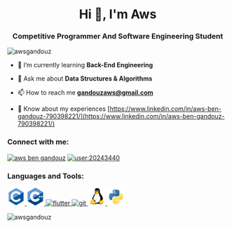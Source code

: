 <h1 align="center">Hi 👋, I'm Aws</h1>
<h3 align="center">Competitive Programmer And Software Engineering Student</h3>

<p align="left"> <img src="https://komarev.com/ghpvc/?username=awsgandouz&label=Profile%20views&color=0e75b6&style=flat" alt="awsgandouz" /> </p>

- 🌱 I’m currently learning **Back-End Engineering**

- 💬 Ask me about **Data Structures & Algorithms**

- 📫 How to reach me **gandouzaws@gmail.com**

- 📄 Know about my experiences [https://www.linkedin.com/in/aws-ben-gandouz-790398221/](https://www.linkedin.com/in/aws-ben-gandouz-790398221/)

<h3 align="left">Connect with me:</h3>
<p align="left">
<a href="https://linkedin.com/in/aws ben gandouz" target="blank"><img align="center" src="https://raw.githubusercontent.com/rahuldkjain/github-profile-readme-generator/master/src/images/icons/Social/linked-in-alt.svg" alt="aws ben gandouz" height="30" width="40" /></a>
<a href="https://stackoverflow.com/users/user:20243440" target="blank"><img align="center" src="https://raw.githubusercontent.com/rahuldkjain/github-profile-readme-generator/master/src/images/icons/Social/stack-overflow.svg" alt="user:20243440" height="30" width="40" /></a>
</p>

<h3 align="left">Languages and Tools:</h3>
<p align="left"> <a href="https://www.cprogramming.com/" target="_blank" rel="noreferrer"> <img src="https://raw.githubusercontent.com/devicons/devicon/master/icons/c/c-original.svg" alt="c" width="40" height="40"/> </a> <a href="https://www.w3schools.com/cpp/" target="_blank" rel="noreferrer"> <img src="https://raw.githubusercontent.com/devicons/devicon/master/icons/cplusplus/cplusplus-original.svg" alt="cplusplus" width="40" height="40"/> </a> <a href="https://flutter.dev" target="_blank" rel="noreferrer"> <img src="https://www.vectorlogo.zone/logos/flutterio/flutterio-icon.svg" alt="flutter" width="40" height="40"/> </a> <a href="https://git-scm.com/" target="_blank" rel="noreferrer"> <img src="https://www.vectorlogo.zone/logos/git-scm/git-scm-icon.svg" alt="git" width="40" height="40"/> </a> <a href="https://www.linux.org/" target="_blank" rel="noreferrer"> <img src="https://raw.githubusercontent.com/devicons/devicon/master/icons/linux/linux-original.svg" alt="linux" width="40" height="40"/> </a> <a href="https://www.python.org" target="_blank" rel="noreferrer"> <img src="https://raw.githubusercontent.com/devicons/devicon/master/icons/python/python-original.svg" alt="python" width="40" height="40"/> </a> </p>

<p><img align="center" src="https://github-readme-stats.vercel.app/api/top-langs?username=awsgandouz&show_icons=true&locale=en&layout=compact" alt="awsgandouz" /></p>
